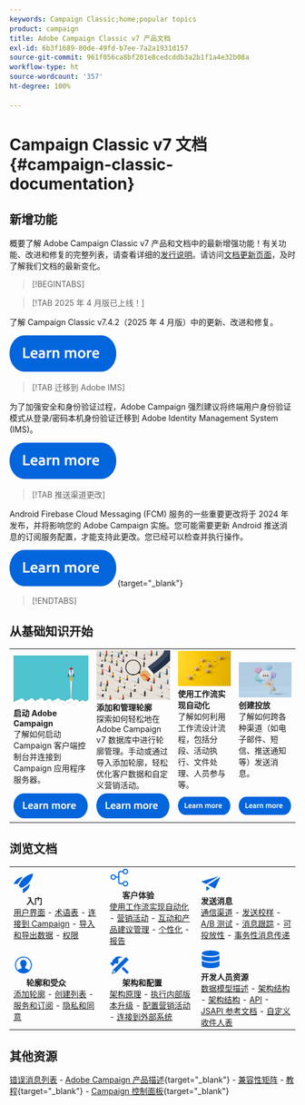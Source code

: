 ```yaml
---
keywords: Campaign Classic;home;popular topics
product: campaign
title: Adobe Campaign Classic v7 产品文档
exl-id: 6b3f1689-80de-49fd-b7ee-7a2a1931d157
source-git-commit: 961f056ca8bf201e8cedcddb3a2b1f1a4e32b08a
workflow-type: ht
source-wordcount: '357'
ht-degree: 100%

---
```


# Campaign Classic v7 文档 {#campaign-classic-documentation}

<!--![](platform/using/assets/do-not-localize/banner_acc_doc.jpg) -->

## 新增功能

概要了解 Adobe Campaign Classic v7 产品和文档中的最新增强功能！有关功能、改进和修复的完整列表，请查看详细的[发行说明](rn/using/latest-release.md)。请访问[文档更新页面](rn/using/documentation-updates.md)，及时了解我们文档的最新变化。

>[!BEGINTABS]


>[!TAB 2025 年 4 月版已上线！]

了解 Campaign Classic v7.4.2（2025 年 4 月版）中的更新、改进和修复。

[![image](assets/do-not-localize/learn-more-button.svg)](rn/using/latest-release.md)

>[!TAB 迁移到 Adobe IMS]

为了加强安全和身份验证过程，Adobe Campaign 强烈建议将终端用户身份验证模式从登录/密码本机身份验证迁移到 Adobe Identity Management System (IMS)。

[![image](assets/do-not-localize/learn-more-button.svg)](technotes/using/ac-ims.md)


>[!TAB 推送渠道更改]

Android Firebase Cloud Messaging (FCM) 服务的一些重要更改将于 2024 年发布，并将影响您的 Adobe Campaign 实施。您可能需要更新 Android 推送消息的订阅服务配置，才能支持此更改。您已经可以检查并执行操作。

[![image](assets/do-not-localize/learn-more-button.svg)](https://experienceleague.adobe.com/docs/campaign/technotes-ac/tn-new/push-technote.html?lang=zh-Hans){target="_blank"}


>[!ENDTABS]

## 从基础知识开始

<table style="table-layout:fixed">
  <tr style="border: 0;">
    <td>
    <a href="platform/using/launching-adobe-campaign.md"><img src="assets/do-not-localize/start-launch.png"></a></a>
    <div><strong>启动 Adobe Campaign</strong><br/>了解如何启动 Campaign 客户端控制台并连接到 Campaign 应用程序服务器。</div>
    </td>
    <td>
    <a href="platform/using/about-profiles.md"><img src="assets/do-not-localize/start-profiles.png"></a>
    <div><strong>添加和管理轮廓</strong><br/>探索如何轻松地在 Adobe Campaign v7 数据库中进行轮廓管理。手动或通过导入添加轮廓，轻松优化客户数据和自定义营销活动。</div>
    </td>
    <td>
    <a href="workflow/using/about-workflows.md"><img src="assets/do-not-localize/start-workflows.jpeg"></a>
    <div><strong>使用工作流实现自动化</strong><br/>了解如何利用工作流设计流程，包括分段、活动执行、文件处理、人员参与等。
    </div></td>
    <td>
    <a href="delivery/using/steps-about-delivery-creation-steps.md"><img src="assets/do-not-localize/start-deliveries.jpeg"></a>
    <div><strong>创建投放</strong><br/>了解如何跨各种渠道（如电子邮件、短信、推送通知等）发送消息。</div>
    </td>
  </tr>
  <tr style="border: 0;">
    <td align="center"><a href="platform/using/launching-adobe-campaign.md"><img src="assets/do-not-localize/learn-more-button.svg"></a></td>
    <td align="center"><a href="platform/using/about-profiles.md"><img src="assets/do-not-localize/learn-more-button.svg"></a></td>
    <td align="center"><a href="workflow/using/about-workflows.md"><img src="assets/do-not-localize/learn-more-button.svg"></a></td>
    <td align="center"><a href="delivery/using/steps-about-delivery-creation-steps.md"><img src="assets/do-not-localize/learn-more-button.svg"></a></td>
    </tr>
</table>

## 浏览文档

<table style="table-layout:auto">
  <tr style="border: 0;">
    <td>
      <img src="assets/do-not-localize/icon-start.svg" width="35px">
    <br/>
      <strong>入门</strong><br/><a href="platform/using/adobe-campaign-workspace.md">用户界面</a> - <a href="platform/using/ac-glossary.md">术语表</a> - <a href="platform/using/launching-adobe-campaign.md">连接到 Campaign</a> - <a href="platform/using/get-started-data-import-export.md">导入和导出数据</a> - <a href="platform/using/access-management.md">权限</a>
    </td>
    <td>
      <img src="assets/do-not-localize/icon-experience.svg" width="35px">
    <br/>
      <strong>客户体验</strong><br/><a href="workflow/using/about-workflows.md">使用工作流实现自动化</a> - <a href="campaign/using/setting-up-marketing-campaigns.md">营销活动</a> - <a href="interaction/using/interaction-and-offer-management.md">互动和产品建议管理</a> - <a href="delivery/using/about-personalization.md">个性化</a> - <a href="reporting/using/about-adobe-campaign-reporting-tools.md">报告</a>
    </td>
    <td>
      <img src="assets/do-not-localize/icon-send.svg" width="35px">
    <br/>
      <strong>发送消息</strong><br/><a href="delivery/using/communication-channels.md">通信渠道</a> - <a href="delivery/using/steps-about-delivery-creation-steps.md#sending-a-proof">发送校样</a> - <a href="delivery/using/get-started-a-b-testing.md">A/B 测试</a> - <a href="delivery/using/about-message-tracking.md">消息跟踪</a> - <a href="delivery/using/about-deliverability.md">可投放性</a> - <a href="message-center/using/about-transactional-messaging.md">事务性消息传递</a>
    </td>
  </tr>
  <tr style="border: 0;">
    <td>
      <img src="assets/do-not-localize/icon_profile-audience.svg" width="35px">
      <br/>
      <strong>轮廓和受众</strong><br/><a href="platform/using/adding-profiles.md">添加轮廓</a> - <a href="platform/using/creating-and-managing-lists.md">创建列表</a> - <a href="delivery/using/about-services-and-subscriptions.md">服务和订阅</a> - <a href="platform/using/privacy-management.md">隐私和同意</a>
    </td>
    <td>
      <img src="assets/do-not-localize/icon-configure.svg" width="35px">
      <br/>
      <strong>架构和配置</strong><br/><a href="production/using/general-architecture.md">架构原理</a> - <a href="production/using/build-upgrade.md">执行内部版本升级</a> - <a href="production/using/configuration.md">配置营销活动</a> - <a href="installation/using/external-accounts.md">连接到外部系统</a>
    </td>
    <td>
      <img src="assets/do-not-localize/icon-dev.svg" width="35px">
      <br/>
      <strong>开发人员资源</strong><br/><a href="configuration/using/about-data-model.md">数据模型描述</a> - <a href="configuration/using/about-schema-reference.md">架构结构</a> - <a href="configuration/using/editing-forms.md">架构结构</a> - <a href="configuration/using/about-web-services.md">API</a> - <a href="https://experienceleague.adobe.com/developer/campaign-api/api/index.html?lang=zh-Hans">JSAPI 参考文档</a> - <a href="configuration/using/about-custom-recipient-table.md">自定义收件人表</a>
    </td>
  </tr>
</table>

## 其他资源

[错误消息列表](https://experienceleague.adobe.com/developer/campaign-errors/error_codes.html?lang=zh-Hans) - [Adobe Campaign 产品描述](https://helpx.adobe.com/cn/legal/product-descriptions/adobe-campaign-managed-cloud-services.html){target="_blank"} - [兼容性矩阵](rn/using/compatibility-matrix.md) - [教程](https://experienceleague.adobe.com/docs/campaign-classic-learn/tutorials/overview.html?lang=zh-Hans){target="_blank"} - [Campaign 控制面板](https://experienceleague.adobe.com/docs/control-panel/using/discover-control-panel/key-features.html?lang=zh-Hans){target="_blank"}
